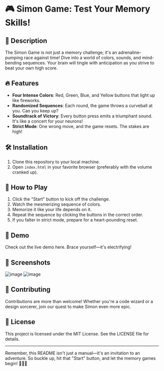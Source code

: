 # 🎮 Simon Game: Test Your Memory Skills!

## 🚀 Description

The Simon Game is not just a memory challenge; it's an adrenaline-pumping race against time! Dive into a world of colors, sounds, and mind-bending sequences. Your brain will tingle with anticipation as you strive to beat your own high score.

## 🔥 Features

- **Four Intense Colors**: Red, Green, Blue, and Yellow buttons that light up like fireworks.
- **Randomized Sequences**: Each round, the game throws a curveball at you. Can you keep up?
- **Soundtrack of Victory**: Every button press emits a triumphant sound. It's like a concert for your neurons!
- **Strict Mode**: One wrong move, and the game resets. The stakes are high!

## 🛠️ Installation

1. Clone this repository to your local machine.
2. Open `index.html` in your favorite browser (preferably with the volume cranked up).

## 🎯 How to Play

1. Click the "Start" button to kick off the challenge.
2. Watch the mesmerizing sequence of colors.
3. Memorize it like your life depends on it.
4. Repeat the sequence by clicking the buttons in the correct order.
5. If you falter in strict mode, prepare for a heart-pounding reset.

## 🌟 Demo

Check out the live demo here. Brace yourself—it's electrifying!

## 📸 Screenshots

![image](https://github.com/aayush-017868/Simon-Game/assets/119842199/096aa353-577a-4f63-95d2-12cf28ca99da)
![image](https://github.com/aayush-017868/Simon-Game/assets/119842199/07187e53-c3d7-43c7-9bf0-01e062d8fa1d)


## 🤝 Contributing

Contributions are more than welcome! Whether you're a code wizard or a design sorcerer, join our quest to make Simon even more epic.

## 📜 License

This project is licensed under the MIT License. See the LICENSE file for details.

---

Remember, this README isn't just a manual—it's an invitation to an adventure. So buckle up, hit that "Start" button, and let the memory games begin! 🌟🔥🎉
